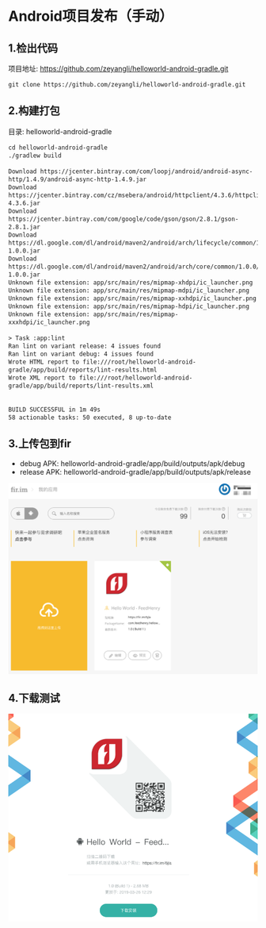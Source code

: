 # Android项目发布（手动）


## 1.检出代码

项目地址: https://github.com/zeyangli/helloworld-android-gradle.git

```
git clone https://github.com/zeyangli/helloworld-android-gradle.git

```

## 2.构建打包

目录: helloworld-android-gradle


```
cd helloworld-android-gradle
./gradlew build

Download https://jcenter.bintray.com/com/loopj/android/android-async-http/1.4.9/android-async-http-1.4.9.jar
Download https://jcenter.bintray.com/cz/msebera/android/httpclient/4.3.6/httpclient-4.3.6.jar
Download https://jcenter.bintray.com/com/google/code/gson/gson/2.8.1/gson-2.8.1.jar
Download https://dl.google.com/dl/android/maven2/android/arch/lifecycle/common/1.0.0/common-1.0.0.jar
Download https://dl.google.com/dl/android/maven2/android/arch/core/common/1.0.0/common-1.0.0.jar
Unknown file extension: app/src/main/res/mipmap-xhdpi/ic_launcher.png
Unknown file extension: app/src/main/res/mipmap-mdpi/ic_launcher.png
Unknown file extension: app/src/main/res/mipmap-xxhdpi/ic_launcher.png
Unknown file extension: app/src/main/res/mipmap-hdpi/ic_launcher.png
Unknown file extension: app/src/main/res/mipmap-xxxhdpi/ic_launcher.png

> Task :app:lint
Ran lint on variant release: 4 issues found
Ran lint on variant debug: 4 issues found
Wrote HTML report to file:///root/helloworld-android-gradle/app/build/reports/lint-results.html
Wrote XML report to file:///root/helloworld-android-gradle/app/build/reports/lint-results.xml


BUILD SUCCESSFUL in 1m 49s
58 actionable tasks: 50 executed, 8 up-to-date
```


## 3.上传包到fir
- debug APK: helloworld-android-gradle/app/build/outputs/apk/debug
- release APK: helloworld-android-gradle/app/build/outputs/apk/release

![images](./images/1.png)


## 4.下载测试
![images](./images/2.png)
